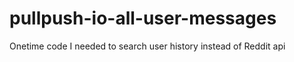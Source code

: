 # pullpush-io-all-user-messages
Onetime code I needed to search user history instead of Reddit api 
